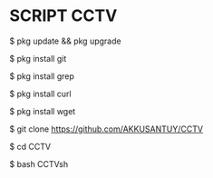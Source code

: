 # SCRIPT CCTV

$ pkg update && pkg upgrade

$ pkg install git

$ pkg install grep

$ pkg install curl

$ pkg install wget

$ git clone https://github.com/AKKUSANTUY/CCTV

$ cd CCTV

$ bash CCTVsh
